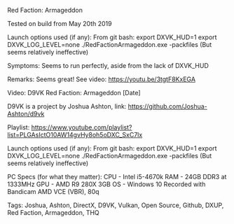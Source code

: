 Red Faction: Armageddon

Tested on build from May 20th 2019

Launch options used (if any):
From git bash:
export DXVK_HUD=1
export DXVK_LOG_LEVEL=none
./RedFactionArmageddon.exe -packfiles
(But seems relatively ineffective)

Symptoms:
Seems to run perfectly, aside from the lack of DXVK_HUD

Remarks:
Seems great!
See video:
https://youtu.be/3tgtF8KxEGA

Video:
D9VK Red Faction: Armageddon [Date]

D9VK is a project by Joshua Ashton, link:
https://github.com/Joshua-Ashton/d9vk

Playlist:
https://www.youtube.com/playlist?list=PLGAsIctO10AW14gvHy8oh5oDXC_SxC7lx

Launch options used (if any):
From git bash:
export DXVK_HUD=1
export DXVK_LOG_LEVEL=none
./RedFactionArmageddon.exe -packfiles
(But seems relatively ineffective)

PC Specs (for what they matter):
CPU - Intel i5-4670k
RAM - 24GB DDR3 at 1333MHz
GPU - AMD R9 280X 3GB
OS - Windows 10
Recorded with Bandicam AMD VCE (VBR), 80q

Tags:
Joshua, Ashton, DirectX, D9VK, Vulkan, Open Source, Github, DXUP, Red Faction, Armageddon, THQ
